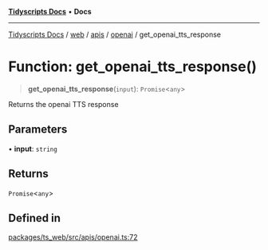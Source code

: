 [**Tidyscripts Docs**](../../../../../../../README.md) • **Docs**

***

[Tidyscripts Docs](../../../../../../../globals.md) / [web](../../../../../README.md) / [apis](../../../README.md) / [openai](../README.md) / get\_openai\_tts\_response

# Function: get\_openai\_tts\_response()

> **get\_openai\_tts\_response**(`input`): `Promise`\<`any`\>

Returns the openai TTS response

## Parameters

• **input**: `string`

## Returns

`Promise`\<`any`\>

## Defined in

[packages/ts\_web/src/apis/openai.ts:72](https://github.com/sheunaluko/tidyscripts/blob/master/packages/ts_web/src/apis/openai.ts#L72)
